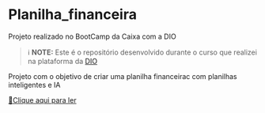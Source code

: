 # Planilha_financeira
Projeto realizado no BootCamp da Caixa com a DIO

 > ℹ️ **NOTE:** Este é o repositório desenvolvido durante o curso que realizei na plataforma da [DIO](https://dio.me)

Projeto com o objetivo de criar uma planilha financeirac com planilhas inteligentes e IA

<a href="https://github.com/LiaGuimaraes/Planilha_financeira.git"> 📕Clique aqui para ler</a>




